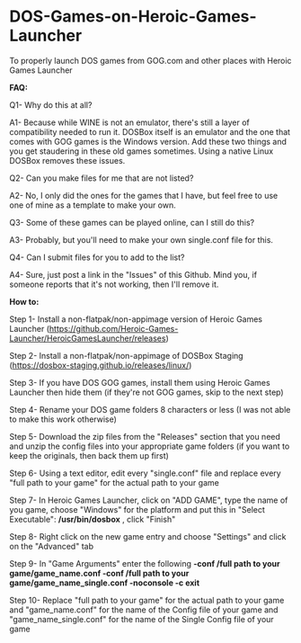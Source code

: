 # DOS-Games-on-Heroic-Games-Launcher

To properly launch DOS games from GOG.com and other places with Heroic Games Launcher


**FAQ:**

Q1- Why do this at all?

A1- Because while WINE is not an emulator, there's still a layer of compatibility needed to run it. DOSBox itself is an emulator and the one that comes with GOG games is the Windows version. Add these two things and you get staudering in these old games sometimes. Using a native Linux DOSBox removes these issues.

Q2- Can you make files for me that are not listed?

A2- No, I only did the ones for the games that I have, but feel free to use one of mine as a template to make your own.

Q3- Some of these games can be played online, can I still do this?

A3- Probably, but you'll need to make your own single.conf file for this.

Q4- Can I submit files for you to add to the list?

A4- Sure, just post a link in the "Issues" of this Github. Mind you, if someone reports that it's not working, then I'll remove it.



**How to:**

Step 1- Install a non-flatpak/non-appimage version of Heroic Games Launcher (https://github.com/Heroic-Games-Launcher/HeroicGamesLauncher/releases)

Step 2- Install a non-flatpak/non-appimage of DOSBox Staging (https://dosbox-staging.github.io/releases/linux/)

Step 3- If you have DOS GOG games, install them using Heroic Games Launcher then hide them (if they're not GOG games, skip to the next step)

Step 4- Rename your DOS game folders 8 characters or less (I was not able to make this work otherwise)

Step 5- Download the zip files from the "Releases" section that you need and unzip the config files into your appropriate game folders (if you want to keep the originals, then back them up first)

Step 6- Using a text editor, edit every "single.conf" file and replace every "full path to your game" for the actual path to your game

Step 7- In Heroic Games Launcher, click on "ADD GAME", type the name of you game, choose "Windows" for the platform and put this in "Select Executable": **/usr/bin/dosbox** , click "Finish"

Step 8- Right click on the new game entry and choose "Settings" and click on the "Advanced" tab

Step 9- In "Game Arguments" enter the following **-conf /full path to your game/game_name.conf -conf /full path to your game/game_name_single.conf -noconsole -c exit**

Step 10- Replace "full path to your game" for the actual path to your game and "game_name.conf" for the name of the Config file of your game and "game_name_single.conf" for the name of the Single Config file of your game
